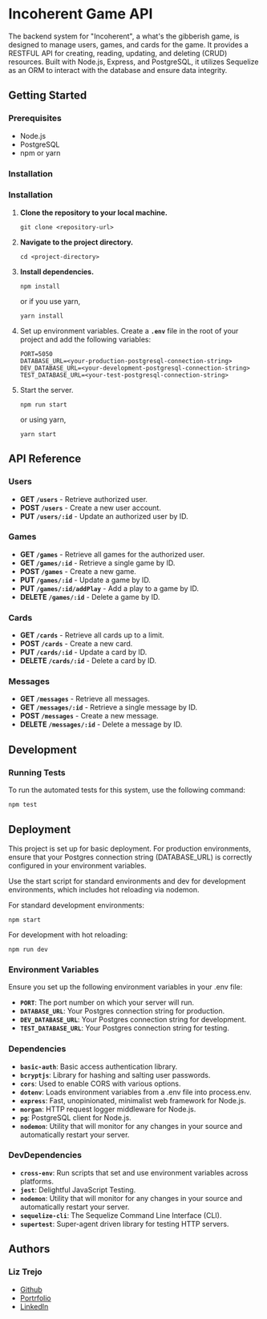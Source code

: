 # Incoherent Game API
The backend system for "Incoherent", a what's the gibberish game, is designed to manage users, games, and cards for the game. It provides a RESTFUL API for creating, reading, updating, and deleting (CRUD) resources. Built with Node.js, Express, and PostgreSQL, it utilizes Sequelize as an ORM to interact with the database and ensure data integrity.

## Getting Started

### Prerequisites

- Node.js
- PostgreSQL
- npm or yarn

### Installation


### Installation
1. **Clone the repository to your local machine.**

    ```
    git clone <repository-url>
    ```

2. **Navigate to the project directory.**

    ```
    cd <project-directory>
    ```

3. **Install dependencies.**

    ```
    npm install
    ```
    
     or if you use yarn, 
     
     ```
     yarn install
     ```

4. Set up environment variables. Create a **`.env`** file in the root of your project and add the following variables:

    ```
    PORT=5050
    DATABASE_URL=<your-production-postgresql-connection-string>
    DEV_DATABASE_URL=<your-development-postgresql-connection-string>
    TEST_DATABASE_URL=<your-test-postgresql-connection-string>
    ```

5. Start the server.

    ```
    npm run start
    ``` 
    
    or using yarn, 
    
    ```
    yarn start
    ```


## API Reference

### Users
* **GET `/users`** - Retrieve authorized user.
* **POST `/users`** - Create a new user account.
* **PUT `/users/:id`** - Update an authorized user by ID.

### Games
* **GET `/games`** - Retrieve all games for the authorized user.
* **GET `/games/:id`** - Retrieve a single game by ID.
* **POST `/games`** - Create a new game.
* **PUT `/games/:id`** - Update a game by ID.
* **PUT `/games/:id/addPlay`** - Add a play to a game by ID.
* **DELETE `/games/:id`** - Delete a game by ID.

### Cards
* **GET `/cards`** - Retrieve all cards up to a limit.
* **POST `/cards`** - Create a new card.
* **PUT `/cards/:id`** - Update a card by ID.
* **DELETE `/cards/:id`** - Delete a card by ID.

### Messages 
* **GET `/messages`** - Retrieve all messages.
* **GET `/messages/:id`** - Retrieve a single message by ID.
* **POST `/messages`** - Create a new message.
* **DELETE `/messages/:id`** - Delete a message by ID.

## Development

### Running Tests
To run the automated tests for this system, use the following command:

```
npm test
```


## Deployment
This project is set up for basic deployment. For production environments, ensure that your Postgres connection string (DATABASE_URL) is correctly configured in your environment variables. 

Use the start script for standard environments and dev for development environments, which includes hot reloading via nodemon.

For standard development environments:

```
npm start
```

For development with hot reloading:

```
npm run dev
```

### Environment Variables
Ensure you set up the following environment variables in your .env file:

* **`PORT`**: The port number on which your server will run.
* **`DATABASE_URL`**: Your Postgres connection string for production.
* **`DEV_DATABASE_URL`**: Your Postgres connection string for development.
* **`TEST_DATABASE_URL`**: Your Postgres connection string for testing.

### Dependencies
* **`basic-auth`**: Basic access authentication library.
* **`bcryptjs`**: Library for hashing and salting user passwords.
* **`cors`**: Used to enable CORS with various options.
* **`dotenv`**: Loads environment variables from a .env file into process.env.
* **`express`**: Fast, unopinionated, minimalist web framework for Node.js.
* **`morgan`**: HTTP request logger middleware for Node.js.
* **`pg`**: PostgreSQL client for Node.js.
* **`nodemon`**: Utility that will monitor for any changes in your source and automatically restart your server.

### DevDependencies
* **`cross-env`**: Run scripts that set and use environment variables across platforms.
* **`jest`**: Delightful JavaScript Testing.
* **`nodemon`**: Utility that will monitor for any changes in your source and automatically restart your server.
* **`sequelize-cli`**: The Sequelize Command Line Interface (CLI).
* **`supertest`**: Super-agent driven library for testing HTTP servers.


## Authors

### **Liz Trejo**
* [Github](https://github.com/lissetet)
* [Portrfolio](https://liztrejo.dev/)
* [LinkedIn](https://www.linkedin.com/in/liz-trejo/)